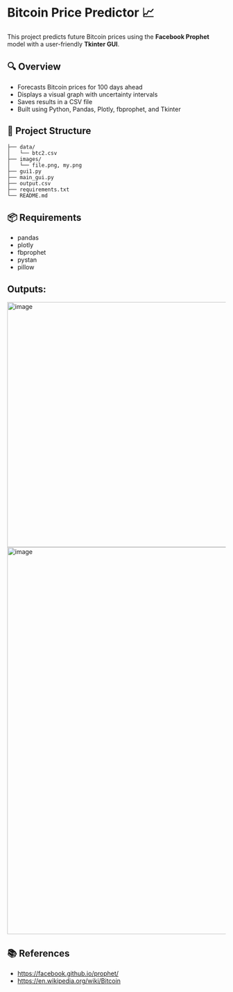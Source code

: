 # Bitcoin Price Predictor 📈

This project predicts future Bitcoin prices using the **Facebook Prophet** model with a user-friendly **Tkinter GUI**.

## 🔍 Overview

- Forecasts Bitcoin prices for 100 days ahead
- Displays a visual graph with uncertainty intervals
- Saves results in a CSV file
- Built using Python, Pandas, Plotly, fbprophet, and Tkinter

## 📁 Project Structure

```
├── data/
│   └── btc2.csv
├── images/
│   └── file.png, my.png
├── gui1.py
├── main_gui.py
├── output.csv
├── requirements.txt
└── README.md
```

## 📦 Requirements

- pandas  
- plotly  
- fbprophet  
- pystan  
- pillow  

## Outputs:
<img width="895" height="565" alt="image" src="https://github.com/user-attachments/assets/d2f8d8bb-24cb-4cd7-8de9-378a12318d5d" />
<img width="1910" height="892" alt="image" src="https://github.com/user-attachments/assets/4022f154-3f3d-4286-87f2-3b382b668711" />




## 📚 References

- https://facebook.github.io/prophet/
- https://en.wikipedia.org/wiki/Bitcoin
